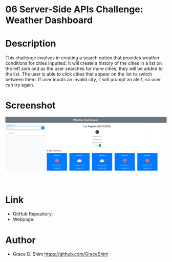 # 06 Server-Side APIs Challenge: Weather Dashboard

# Description
This challenge involves in creating a search option that provides weather conditions for cities inputted. It will create a history of the cities in a list on the left side and as the user searches for more cities, they will be added to the list. The user is able to click cities that appear on the list to switch between them. If user inputs an invalid city, it will prompt an alert, so user can try again.

# Screenshot
![screenshot](/Assets/screenshot.PNG)

# Link
* GitHub Repository: 
* Webpage: 

# Author
* Grace D. Shim https://github.com/GraceShim